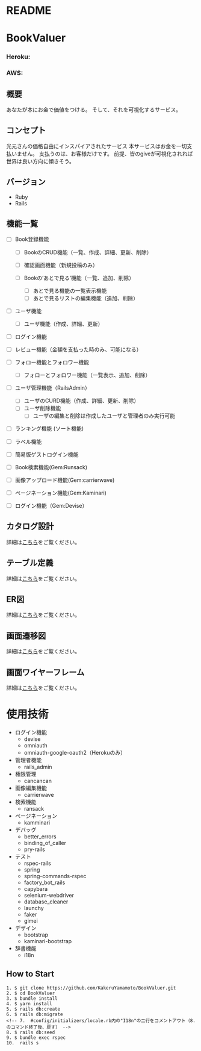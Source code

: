 # README


# BookValuer
### Heroku:
### AWS:



## 概要
あなたが本にお金で価値をつける。
そして、それを可視化するサービス。

## コンセプト
光元さんの価格自由にインスパイアされたサービス
本サービスはお金を一切支払いません。
支払うのは、お客様だけです。
前提、皆のgiveが可視化されれば世界は良い方向に傾きそう。

## バージョン
- Ruby
- Rails

## 機能一覧
- [ ] Book登録機能
  - [ ] BookのCRUD機能（一覧、作成、詳細、更新、削除）
  - [ ] 確認画面機能（新規投稿のみ）


  - [ ] Bookの’あとで見る’機能（一覧、追加、削除）
    - [ ] あとで見る機能の一覧表示機能
    - [ ] あとで見るリストの編集機能（追加、削除）

- [ ] ユーザ機能
  - [ ] ユーザ機能（作成、詳細、更新）

- [ ] ログイン機能  

- [ ] レビュー機能（金額を支払った時のみ、可能になる）

- [ ] フォロー機能とフォロワー機能
  - [ ] フォローとフォロワー機能（一覧表示、追加、削除）


- [ ] ユーザ管理機能（RailsAdmin）
  - [ ] ユーザのCURD機能（作成、詳細、更新、削除）
  - [ ] ユーザ削除機能
    - [ ] ユーザの編集と削除は作成したユーザと管理者のみ実行可能

- [ ] ランキング機能  (ソート機能)
- [ ] ラベル機能
- [ ] 簡易版ゲストログイン機能
- [ ] Book検索機能(Gem:Runsack)
- [ ] 画像アップロード機能(Gem:carrierwave)
- [ ] ページネーション機能(Gem:Kaminari)
- [ ] ログイン機能（Gem:Devise）



## カタログ設計
詳細は[こちら](#)をご覧ください。

## テーブル定義
詳細は[こちら](#)をご覧ください。

## ER図
詳細は[こちら](#)をご覧ください。

## 画面遷移図
詳細は[こちら](#)をご覧ください。

## 画面ワイヤーフレーム
詳細は[こちら](#)をご覧ください。

# 使用技術
- ログイン機能
  - devise
  - omniauth
  - omniauth-google-oauth2（Herokuのみ）
- 管理者機能
  - rails_admin
- 権限管理
  - cancancan
- 画像編集機能
  - carrierwave
  <!-- - mini_magick -->
- 検索機能
  - ransack
- ページネーション
  - kamminari
- デバッグ
  - better_errors
  - binding_of_caller
  - pry-rails
- テスト
  - rspec-rails
  - spring
  - spring-commands-rspec
  - factory_bot_rails
  - capybara
  - selenium-webdriver
  - database_cleaner
  - launchy
  - faker
  - gimei
- デザイン
  - bootstrap
  - kaminari-bootstrap
  <!-- - Font Awesome -->
- 辞書機能
  - i18n


## How to Start

```
1. $ git clone https://github.com/KakeruYamamoto/BookValuer.git
2. $ cd BookValuer
3. $ bundle install
4. $ yarn install
5. $ rails db:create
6. $ rails db:migrate
<!-- 7.  #config/initializers/locale.rb内の"I18n"の二行をコメントアウト（8.のコマンド終了後、戻す） -->
8. $ rails db:seed
9. $ bundle exec rspec
10.  rails s  
```
